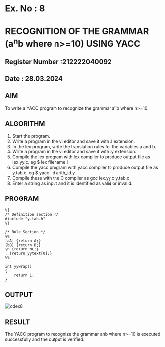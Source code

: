 # Ex. No : 8	
# RECOGNITION OF THE GRAMMAR (a<sup>n</sup>b where n>=10) USING YACC
## Register Number :212222040092
## Date : 28.03.2024

## AIM   
To write a YACC program to recognize the grammar a<sup>n</sup>b where n>=10.

## ALGORITHM
1.	Start the program.
2.	Write a program in the vi editor and save it with .l extension.
3.	In the lex program, write the translation rules for the variables a and b.
4.	Write a program in the vi editor and save it with .y extension.
5.	Compile the lex program with lex compiler to produce output file as lex.yy.c. eg $ lex filename.l
6.	Compile the yacc program with yacc compiler to produce output file as y.tab.c. eg $ yacc –d arith_id.y
7.	Compile these with the C compiler as gcc lex.yy.c y.tab.c
8.	Enter a string as input and it is identified as valid or invalid.
 
## PROGRAM
```
%{
/* Definition section */
#include "y.tab.h"
%}

/* Rule Section */
%%
[aA] {return A;}
[bB] {return B;}
\n {return NL;}
. {return yytext[0];}
%%

int yywrap()
{
    return 1;
}
```

## OUTPUT 
![cdex8](https://github.com/magesh534/19CS409-Compiler-Design-Lab/assets/135577936/a61dace5-36a9-401a-88d6-2a32d1bd9ad3)

## RESULT
The YACC program to recognize the grammar anb where n>=10 is executed successfully and the output is verified.

